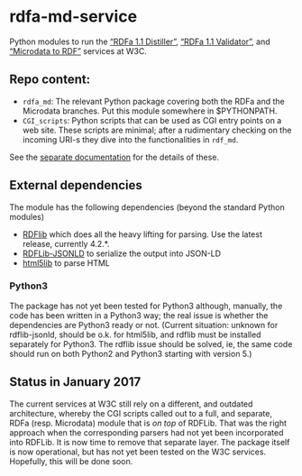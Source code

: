 # rdfa-md-service

Python modules to run the [“RDFa 1.1 Distiller”](https://www.w3.org/2012/pyRdfa/), [“RDFa 1.1 Validator”](https://www.w3.org/2012/pyRdfa/Validator.html), and [“Microdata to RDF”](https://www.w3.org/2012/pyMicrodata/) services at W3C.

## Repo content:

- `rdfa_md`: The relevant Python package covering both the RDFa and the Microdata branches. Put this module somewhere in $PYTHONPATH.
- `CGI_scripts`: Python scripts that can be used as CGI entry points on a web site. These scripts are minimal; after a rudimentary checking on the incoming URI-s they dive into the functionalities in `rdf_md`.

See the [separate documentation](https://rawgit.com/w3c/rdfa-md-service/master/Doc/build/html/index.html) for the details of these.

## External dependencies

The module has the following dependencies (beyond the standard Python modules)

* [RDFlib](https://github.com/RDFLib/rdflib) which does all the heavy lifting for parsing. Use the latest release, currently 4.2.\*.
* [RDFLib-JSONLD](https://github.com/RDFLib/rdflib-jsonld) to serialize the output into JSON-LD
* [html5lib](https://pypi.python.org/pypi/html5lib) to parse HTML

### Python3

The package has not yet been tested for Python3 although, manually, the code has been written in a Python3 way; the real issue is whether the dependencies are Python3 ready or not. (Current situation: unknown for rdflib-jsonld, should be o.k. for html5lib, and rdflib must be installed separately for Python3. The rdflib issue should be solved, ie, the same code should run on both Python2 and Python3 starting with version 5.)


## Status in January 2017

 The current services at W3C still rely on a different, and outdated architecture, whereby the CGI scripts called out to a full, and separate, RDFa (resp. Microdata) module that is *on top* of RDFLib. That was the right approach when the corresponding parsers had not yet been incorporated into RDFLib. It is now time to remove that separate layer. The package itself is now operational, but has not yet been tested on the W3C services. Hopefully, this will be done soon.
